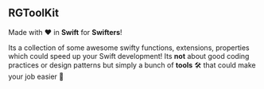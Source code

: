 ## RGToolKit

Made with ♥️ in **Swift** for **Swifters**!

Its a collection of some awesome swifty functions, extensions, properties which could speed up your Swift development! Its **not** about good coding practices or design patterns but simply a bunch of **tools** 🛠️ that could make your job easier 🚀
